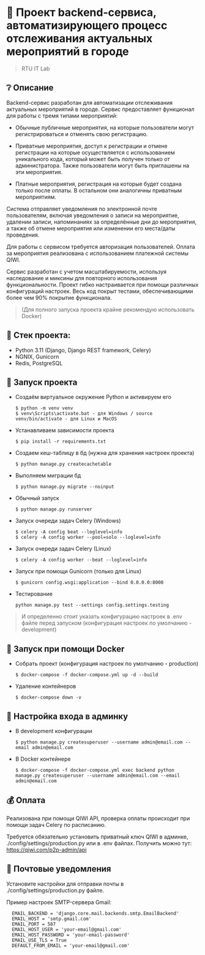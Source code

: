 # :poop: Проект backend-сервиса, автоматизирующего процесс отслеживания актуальных мероприятий в городе
> RTU IT Lab

## :grey_question: Описание

Backend-сервис разработан для автоматизации отслеживания актуальных мероприятий в городе. Сервис предоставляет функционал для работы с тремя типами мероприятий:

* Обычные публичные мероприятия, на которые пользователи могут регистрироваться и отменять свою регистрацию.

* Приватные мероприятия, доступ к регистрации и отмене регистрации на которые осуществляется с использованием уникального кода, который может быть получен только от администратора. Также пользователи могут быть приглашены на эти мероприятия.

* Платные мероприятия, регистрация на которые будет создана только после оплаты. В остальном они аналогичны приватным мероприятиям.

Система отправляет уведомления по электронной почте пользователям, включая уведомления о записи на мероприятие, удалении записи, напоминаниях за определённые дни до мероприятия, а также об отмене мероприятия или изменении его места/даты проведения.

Для работы с сервисом требуется авторизация пользователей. Оплата за мероприятия реализована с использованием платежной системы QIWI.

Cервис разработан с учетом масштабируемости, используя наследование и миксины для повторного использования функциональности. Проект гибко настраивается при помощи различных конфигураций настроек. Весь код покрыт тестами, обеспечивающими более чем 90% покрытие функционала.

> (Для полного запуска проекта крайне рекомендую использовать Docker)

## :triangular_ruler: Стек проекта: 
- Python 3.11 (Django, Django REST framework, Celery)
- NGNIX, Gunicorn
- Redis, PostgreSQL

## :wrench: Запуск проекта

- Создаём виртуальное окружение Python и активируем его

  ```
  $ python -m venv venv
  $ venv\Scripts\activate.bat - для Windows / source venv/bin/activate - для Linux и MacOS
  ```

- Устанавливаем зависимости проекта

  ```
  $ pip install -r requirements.txt
  ```
  
- Создаем кеш-таблицу в бд (нужна для хранения настроек проекта)

  ```
  $ python manage.py createcachetable
  ```

- Выполняем миграции бд

  ```
  $ python manage.py migrate --noinput
  ```
  
- Обычный запуск

  ```
  $ python manage.py runserver
  ```
- Запуск очереди задач Celery (Windows)

  ```
  $ celery -A config beat --loglevel=info
  $ celery -A config worker --pool=solo --loglevel=info
  ```

- Запуск очереди задач Celery (Linux)

  ```
  $ celery -A config worker --beat --loglevel=info
  ```

- Запуск при помощи Gunicorn (только для Linux)

  ```
  $ gunicorn config.wsgi:application --bind 0.0.0.0:8000
  ```
  
- Тестирование
  ```
  python manage.py test --settings config.settings.testing
  ```
  
> И определенно стоит указать конфигурацию настроек в .env файле перед запуском (конфигурация настроек по умолчанию - development)


## :whale: Запуск при помощи Docker

- Собрать проект (конфигурация настроек по умолчанию - production)
  ```
  $ docker-compose -f docker-compose.yml up -d --build
  ```

- Удаление контейнеров

  ```
  $ docker-compose down -v
  ```

## :closed_lock_with_key: Настройка входа в админку

- В development конфигурации

  ```
  $ python manage.py createsuperuser --username admin@email.com --email admin@email.com
  ```
  
- В Docker контейнере
  ```
  $ docker-compose -f docker-compose.yml exec backend python manage.py createsuperuser --username admin@email.com --email admin@email.com
  ```

## :moneybag: Оплата

Реализована при помощи QIWI API, проверка оплаты происходит при помощи задач Celery по расписанию.

Требуется обязательно установить приватный ключ QIWI в админке, ./config/settings/production.py или в .env файлах.
Получить можно тут: https://qiwi.com/p2p-admin/api

## :love_letter: Почтовые уведомления 

Установите настройки для отправки почты в ./config/settings/production.py файле.

Пример настроек SMTP-сервера Gmail:
```
  EMAIL_BACKEND = 'django.core.mail.backends.smtp.EmailBackend'
  EMAIL_HOST = 'smtp.gmail.com'
  EMAIL_PORT = 587
  EMAIL_HOST_USER = 'your-email@gmail.com'
  EMAIL_HOST_PASSWORD = 'your-email-password'
  EMAIL_USE_TLS = True
  DEFAULT_FROM_EMAIL = 'your-email@gmail.com'
```
